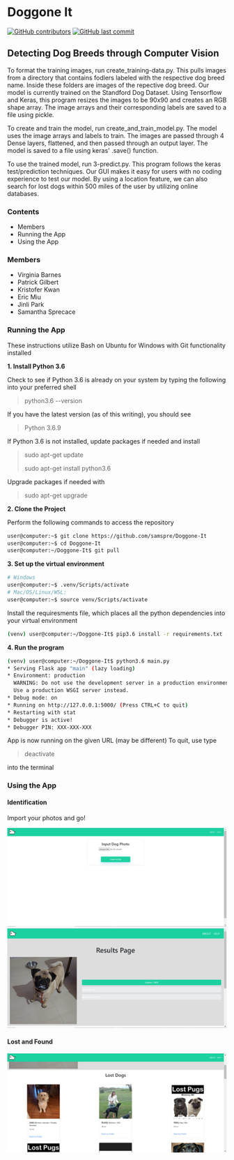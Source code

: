 # Doggone It
<!-- [![GitHub license](https://img.shields.io/github/license/volkb/Web-Systems-Development-Group-6.svg)](https://github.com/volkb/Web-Systems-Development-Group-6/blob/master/LICENSE.txt) -->
[![GitHub contributors](https://img.shields.io/github/contributors/samspre/Doggone-It.svg)](https://github.com/samspre/Doggone-It/graphs/contributors)
[![GitHub last commit](https://img.shields.io/github/last-commit/samspre/Doggone-It.svg)](https://github.com/volkb/Web-Systems-Development-Group-6/commits/master)

## Detecting Dog Breeds through Computer Vision
To format the training images, run create_training-data.py. This pulls images from a directory that contains fodlers labeled with the respective dog breed name. Inside these folders are images of the repective dog breed. Our model is currently trained on the Standford Dog Dataset. Using Tensorflow and Keras, this program resizes the images to be 90x90 and creates an RGB shape array. The image arrays and their corresponding labels are saved to a file using pickle.

To create and train the model, run create_and_train_model.py. The model uses the image arrays and labels to train. The images are passed through 4 Dense layers, flattened, and then passed through an output layer. The model is saved to a file using keras' .save() function.

To use the trained model, run 3-predict.py. This program follows the keras test/prediction techniques. Our GUI makes it easy for users with no coding experience to test our model. 
By using a location feature, we can also search for lost dogs within 500 miles of the user by utilizing online databases.

### Contents
  * Members
  * Running the App
  * Using the App

### Members
* Virginia Barnes
* Patrick Gilbert
* Kristofer Kwan
* Eric Miu
* Jinli Park
* Samantha Sprecace

### Running the App

These instructions utilize Bash on Ubuntu for Windows with Git functionality installed

**1. Install Python 3.6**

  Check to see if Python 3.6 is already on your system by typing the following into your preferred shell

  > python3.6 --version

  If you have the latest version (as of this writing), you should see

  > Python 3.6.9

  If Python 3.6 is not installed, update packages if needed and install

  > sudo apt-get update
  >
  > sudo apt-get install python3.6

  Upgrade packages if needed with

  > sudo apt-get upgrade

**2. Clone the Project**

  Perform the following commands to access the repository

  ``` bash
  user@computer:~$ git clone https://github.com/samspre/Doggone-It
  user@computer:~$ cd Doggone-It
  user@computer:~/Doggone-It$ git pull
  ```

**3. Set up the virtual environment**

  ``` bash
  # Windows
  user@computer:~$ .venv/Scripts/activate
  # Mac/OS/Linux/WSL:
  user@computer:~$ source venv/Scripts/activate
  ```

  Install the requiresments file, which places all the python dependencies into your virtual environment

  ``` bash
  (venv) user@computer:~/Doggone-It$ pip3.6 install -r requirements.txt --user
  ```

**4. Run the program**


  ``` bash
  (venv) user@computer:~/Doggone-It$ python3.6 main.py
  * Serving Flask app "main" (lazy loading)
  * Environment: production
    WARNING: Do not use the development server in a production environment.
    Use a production WSGI server instead.
  * Debug mode: on
  * Running on http://127.0.0.1:5000/ (Press CTRL+C to quit)
  * Restarting with stat
  * Debugger is active!
  * Debugger PIN: XXX-XXX-XXX
  ```

  App is now running on the given URL (may be different)
  To quit, use type
  > deactivate

  into the terminal

### Using the App

#### Identification

Import your photos and go!

![input](images/inputdogs.PNG)
![results](images/results.PNG)


#### Lost and Found

![input](images/lostdogs.PNG)
